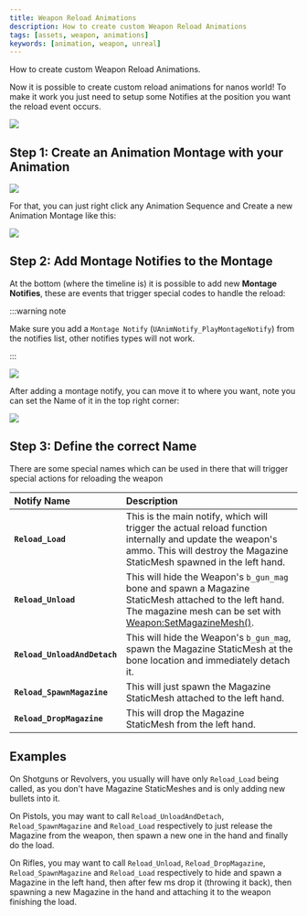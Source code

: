 ```yaml
---
title: Weapon Reload Animations
description: How to create custom Weapon Reload Animations
tags: [assets, weapon, animations]
keywords: [animation, weapon, unreal]
---
```



How to create custom Weapon Reload Animations.

Now it is possible to create custom reload animations for nanos world! To make it work you just need to setup some Notifies at the position you want the reload event occurs.

![](/img/docs/weapon-animations-01.webp)


## Step 1: Create an Animation Montage with your Animation

![](/img/docs/weapon-animations-02.webp)

For that, you can just right click any Animation Sequence and Create a new Animation Montage like this:

![](/img/docs/weapon-animations-04.webp)


## Step 2: Add Montage Notifies to the Montage

At the bottom (where the timeline is) it is possible to add new **Montage Notifies**, these are events that trigger special codes to handle the reload:

:::warning note

Make sure you add a `Montage Notify` (`UAnimNotify_PlayMontageNotify`) from the notifies list, other notifies types will not work.

:::


![](/img/docs/weapon-animations-03.webp)

After adding a montage notify, you can move it to where you want, note you can set the Name of it in the top right corner:

![](/img/docs/weapon-animations-05.webp)


## Step 3: Define the correct Name

There are some special names which can be used in there that will trigger special actions for reloading the weapon


| Notify Name | Description |
| :--- | :--- |
| **`Reload_Load`** | This is the main notify, which will trigger the actual reload function internally and update the weapon's ammo. This will destroy the Magazine StaticMesh spawned in the left hand. |
| **`Reload_Unload`** | This will hide the Weapon's `b_gun_mag` bone and spawn a Magazine StaticMesh attached to the left hand.<br />The magazine mesh can be set with [Weapon:SetMagazineMesh()](/scripting-reference/classes/weapon.mdx#setmagazinemesh). |
| **`Reload_UnloadAndDetach`** | This will hide the Weapon's `b_gun_mag`, spawn the Magazine StaticMesh at the bone location and immediately detach it. |
| **`Reload_SpawnMagazine`** | This will just spawn the Magazine StaticMesh attached to the left hand. |
| **`Reload_DropMagazine`** | This will drop the Magazine StaticMesh from the left hand. |


## Examples

On Shotguns or Revolvers, you usually will have only `Reload_Load` being called, as you don't have Magazine StaticMeshes and is only adding new bullets into it.

On Pistols, you may want to call `Reload_UnloadAndDetach`, `Reload_SpawnMagazine` and `Reload_Load` respectively to just release the Magazine from the weapon, then spawn a new one in the hand and finally do the load.

On Rifles, you may want to call `Reload_Unload`, `Reload_DropMagazine`, `Reload_SpawnMagazine` and `Reload_Load` respectively to hide and spawn a Magazine in the left hand, then after few ms drop it (throwing it back), then spawning a new Magazine in the hand and attaching it to the weapon finishing the load.